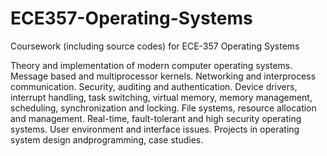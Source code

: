# ECE357-Operating-Systems
Coursework (including source codes) for ECE-357 Operating Systems

Theory and implementation of modern computer operating systems. Message based and multiprocessor kernels. Networking and interprocess communication. Security, auditing and authentication. Device drivers, interrupt handling, task switching, virtual memory, memory management, scheduling, synchronization and locking. File systems, resource allocation and management. Real-time, fault-tolerant and high security operating systems. User environment and interface issues. Projects in operating system design andprogramming, case studies.
